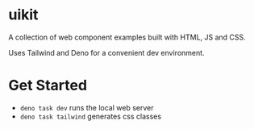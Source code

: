 # uikit

A collection of web component examples built with HTML, JS and CSS.

Uses Tailwind and Deno for a convenient dev environment.

# Get Started

- `deno task dev` runs the local web server
- `deno task tailwind` generates css classes
